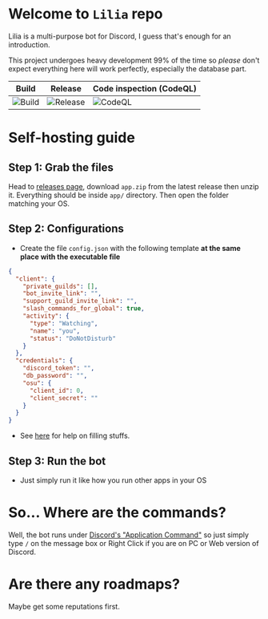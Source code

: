 # Welcome to `Lilia` repo

Lilia is a multi-purpose bot for Discord, I guess that's enough for an introduction.

This project undergoes heavy development 99% of the time so *please* don't expect everything here will work perfectly,
especially the database part.

| Build                                                                              | Release                                                                              | Code inspection (CodeQL)                                                                    |
|------------------------------------------------------------------------------------|--------------------------------------------------------------------------------------|---------------------------------------------------------------------------------------------|
| ![Build](https://github.com/Swyreee/Lilia/actions/workflows/dotnet.yml/badge.svg)  | ![Release](https://github.com/Swyreee/Lilia/actions/workflows/release.yml/badge.svg) | ![CodeQL](https://github.com/Swyreee/Lilia/actions/workflows/codeql-analysis.yml/badge.svg) |

# Self-hosting guide

## Step 1: Grab the files

Head to [releases page](https://github.com/Swyreee/Lilia/releases), download `app.zip` from the latest release then
unzip it. Everything should be inside `app/` directory. Then open the folder matching your OS.

## Step 2: Configurations

- Create the file `config.json` with the following template **at the same place with the executable file**

```json
{
  "client": {
    "private_guilds": [],
    "bot_invite_link": "",
    "support_guild_invite_link": "",
    "slash_commands_for_global": true,
    "activity": {
      "type": "Watching",
      "name": "you",
      "status": "DoNotDisturb"
    }
  },
  "credentials": {
    "discord_token": "",
    "db_password": "",
    "osu": {
      "client_id": 0,
      "client_secret": ""
    }
  }
}
```

- See [here](https://github.com/Swyreee/Lilia/wiki/Configuration-101) for help on filling stuffs.

## Step 3: Run the bot

- Just simply run it like how you run other apps in your OS

# So... Where are the commands?

Well, the bot runs under [Discord's "Application Command"](https://discord.com/blog/slash-commands-are-here) so just
simply type `/` on the message box or Right Click if you are on PC or Web version of Discord.

# Are there any roadmaps?

Maybe get some reputations first.